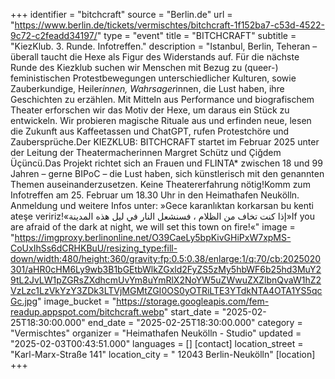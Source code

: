 +++
identifier = "bitchcraft"
source = "Berlin.de"
url = "https://www.berlin.de/tickets/vermischtes/bitchcraft-1f152ba7-c53d-4522-9c72-c2feadd34197/"
type = "event"
title = "BITCHCRAFT"
subtitle = "KiezKlub. 3. Runde. Infotreffen."
description = "Istanbul, Berlin, Teheran – überall taucht die Hexe als Figur des Widerstands auf. Für die nächste Runde des Kiezklub suchen wir Menschen mit Bezug zu (queer-) feministischen Protestbewegungen unterschiedlicher Kulturen, sowie Zauberkundige, Heiler*innen, Wahrsager*innen, die Lust haben, ihre Geschichten zu erzählen. Mit Mitteln aus Performance und biografischem Theater erforschen wir das Motiv der Hexe, um daraus ein Stück zu entwickeln. Wir probieren magische Rituale aus und erfinden neue, lesen die Zukunft aus Kaffeetassen und ChatGPT, rufen Protestchöre und Zaubersprüche.Der KIEZKLUB: BITCHCRAFT startet im Februar 2025 unter der Leitung der Theatermacherinnen Margret Schütz und Çiğdem Üçüncü.Das Projekt richtet sich an Frauen und FLINTA* zwischen 18 und 99 Jahren – gerne BIPoC – die Lust haben, sich künstlerisch mit den genannten Themen auseinanderzusetzen. Keine Theatererfahrung nötig!Komm zum Infotreffen am 25. Februar um 18.30 Uhr in den Heimathafen Neukölln. Anmeldung und weitere Infos unter: »Gece karanlıktan korkarsan bu kenti ateşe veririz!«إذا كنت تخاف من الظلام ، فسنشعل النار في ليل هذه المدينة»If you are afraid of the dark at night, we will set this town on fire!«"
image = "https://imgproxy.berlinonline.net/O39CaeLy5bpKivGHiPxW7xpMS-CoUxIhSs6dCRHKBuU/resizing_type:fill-down/width:480/height:360/gravity:fp:0.5:0.38/enlarge:1/q:70/cb:2025020301/aHR0cHM6Ly9wb3B1bGEtbWlkZGxld2FyZS5zMy5hbWF6b25hd3MuY29tL2JvLW1pZGRsZXdhcmUvYm8uYmRlX2NoYW5uZWwuZXZlbnQvaW1hZ2VzLzc1LzVkYzY3ZDk3LTVjMGMtZGI0OS0yOTRiLTE3YTdkNTA4OTA1YS5qcGc.jpg"
image_bucket = "https://storage.googleapis.com/fem-readup.appspot.com/bitchcraft.webp"
start_date = "2025-02-25T18:30:00.000"
end_date = "2025-02-25T18:30:00.000"
category = "Vermischtes"
organizer = "Heimathafen Neukölln - Studio"
updated = "2025-02-03T00:43:51.000"
languages = []
[contact]
location_street = "Karl-Marx-Straße 141"
location_city = " 12043 Berlin-Neukölln"
[location]
+++